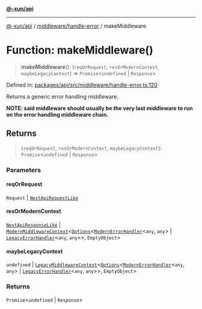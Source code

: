 [**@-xun/api**](../../../README.md)

***

[@-xun/api](../../../README.md) / [middleware/handle-error](../README.md) / makeMiddleware

# Function: makeMiddleware()

> **makeMiddleware**(): (`reqOrRequest`, `resOrModernContext`, `maybeLegacyContext`) => `Promise`\<`undefined` \| `Response`\>

Defined in: [packages/api/src/middleware/handle-error.ts:120](https://github.com/Xunnamius/api-utils/blob/38288e756f37a9fa3bac377fdbaa51608d8bbed9/packages/api/src/middleware/handle-error.ts#L120)

Returns a generic error handling middleware.

**NOTE: said middleware should usually be the very last middleware to run on
the error handling middleware chain.**

## Returns

> (`reqOrRequest`, `resOrModernContext`, `maybeLegacyContext`): `Promise`\<`undefined` \| `Response`\>

### Parameters

#### reqOrRequest

`Request` | [`NextApiRequestLike`](../../../index/interfaces/NextApiRequestLike.md)

#### resOrModernContext

[`NextApiResponseLike`](../../../index/type-aliases/NextApiResponseLike.md) | [`ModernMiddlewareContext`](../../../types/type-aliases/ModernMiddlewareContext.md)\<[`Options`](../type-aliases/Options.md)\<[`ModernErrorHandler`](../type-aliases/ModernErrorHandler.md)\<`any`, `any`\> \| [`LegacyErrorHandler`](../type-aliases/LegacyErrorHandler.md)\<`any`, `any`\>\>, `EmptyObject`\>

#### maybeLegacyContext

`undefined` | [`LegacyMiddlewareContext`](../../../types/type-aliases/LegacyMiddlewareContext.md)\<[`Options`](../type-aliases/Options.md)\<[`ModernErrorHandler`](../type-aliases/ModernErrorHandler.md)\<`any`, `any`\> \| [`LegacyErrorHandler`](../type-aliases/LegacyErrorHandler.md)\<`any`, `any`\>\>, `EmptyObject`\>

### Returns

`Promise`\<`undefined` \| `Response`\>
